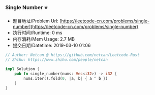 
### Single Number :star:
- 题目地址/Problem Url: [https://leetcode-cn.com/problems/single-number](https://leetcode-cn.com/problems/single-number)
- 执行时间/Runtime: 0 ms 
- 内存消耗/Mem Usage: 2.7 MB
- 提交日期/Datetime: 2019-03-10 01:06

```rust
// Author: Netcan @ https://github.com/netcan/Leetcode-Rust
// Zhihu: https://www.zhihu.com/people/netcan

impl Solution {
    pub fn single_number(nums: Vec<i32>) -> i32 {
        nums.iter().fold(0, |a, b| { a ^ b })
    }
}

```
